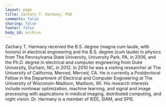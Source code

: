 ```yaml
---
layout: page
title: Zachary T. Harmany, PhD
comments: false
sharing: false
footer: false
body_id: archive
---
```


Zachary T. Harmany received the B.S. degree (magna cum laude, with honors) in electrical engineering and the B.S. degree (cum laude) in physics from The Pennsylvania State University, University Park, PA, in 2006, and the Ph.D. degree in electrical and computer engineering from Duke University, Durham, NC, in 2012. In 2010 he was a visiting researcher at The University of California, Merced, Merced, CA. He is currently a Postdoctoral Fellow in the Department of Electrical and Computer Engineering at The University of Wisconsin-Madison, Madison, WI. His research interests include nonlinear optimization, machine learning, and signal and image processing with applications in medical imaging, distributed computing, and night vision. Dr. Harmany is a member of IEEE, SIAM, and SPIE. 